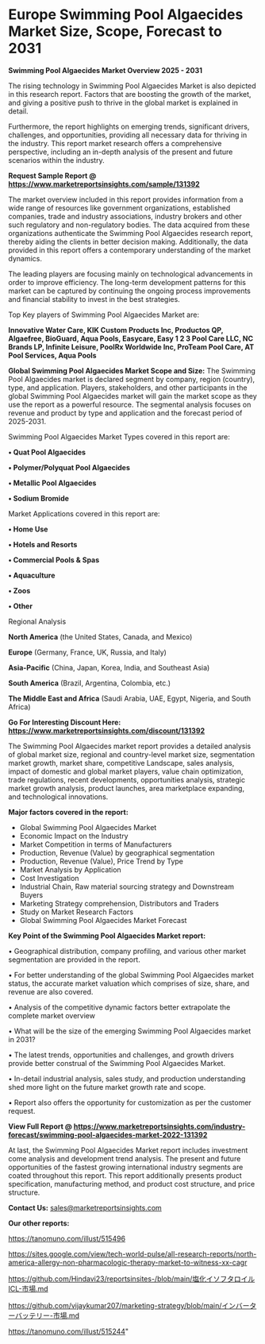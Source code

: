 # Europe Swimming Pool Algaecides Market Size, Scope, Forecast to 2031

<Strong> Swimming Pool Algaecides Market Overview 2025 - 2031</strong>

The rising technology in Swimming Pool Algaecides Market is also depicted in this research report. Factors that are boosting the growth of the market, and giving a positive push to thrive in the global market is explained in detail.

Furthermore, the report highlights on emerging trends, significant drivers, challenges, and opportunities, providing all necessary data for thriving in the industry. This report market research offers a comprehensive perspective, including an in-depth analysis of the present and future scenarios within the industry.

<strong>Request Sample Report @ <a href=https://www.marketreportsinsights.com/sample/131392>https://www.marketreportsinsights.com/sample/131392</a></strong>

The market overview included in this report provides information from a wide range of resources like government organizations, established companies, trade and industry associations, industry brokers and other such regulatory and non-regulatory bodies. The data acquired from these organizations authenticate the Swimming Pool Algaecides research report, thereby aiding the clients in better decision making. Additionally, the data provided in this report offers a contemporary understanding of the market dynamics.

The leading players are focusing mainly on technological advancements in order to improve efficiency. The long-term development patterns for this market can be captured by continuing the ongoing process improvements and financial stability to invest in the best strategies.

Top Key players of Swimming Pool Algaecides Market are:

<strong>Innovative Water Care, KIK Custom Products Inc, Productos QP, Algaefree, BioGuard, Aqua Pools, Easycare, Easy 1 2 3 Pool Care LLC, NC Brands LP, Infinite Leisure, PoolRx Worldwide Inc, ProTeam Pool Care, AT Pool Services, Aqua Pools</strong>

<strong><b>Global Swimming Pool Algaecides Market Scope and Size:</b></strong>
The Swimming Pool Algaecides market is declared segment by company, region (country), type, and application. Players, stakeholders, and other participants in the global Swimming Pool Algaecides market will gain the market scope as they use the report as a powerful resource. The segmental analysis focuses on revenue and product by type and application and the forecast period of 2025-2031.

Swimming Pool Algaecides Market Types covered in this report are:

<strong>• Quat Pool Algaecides

• Polymer/Polyquat Pool Algaecides

• Metallic Pool Algaecides

• Sodium Bromide</strong>

Market Applications covered in this report are:

<strong>• Home Use

• Hotels and Resorts

• Commercial Pools & Spas

• Aquaculture

• Zoos

• Other</strong> 

Regional Analysis

<strong>North America</strong> (the United States, Canada, and Mexico)

<strong>Europe</strong> (Germany, France, UK, Russia, and Italy)

<strong>Asia-Pacific</strong> (China, Japan, Korea, India, and Southeast Asia)

<strong>South America</strong> (Brazil, Argentina, Colombia, etc.)

<strong>The Middle East and Africa</strong> (Saudi Arabia, UAE, Egypt, Nigeria, and South Africa)

<strong>Go For Interesting Discount Here: <a href=https://www.marketreportsinsights.com/discount/131392>https://www.marketreportsinsights.com/discount/131392</a></strong>

The Swimming Pool Algaecides market report provides a detailed analysis of global market size, regional and country-level market size, segmentation market growth, market share, competitive Landscape, sales analysis, impact of domestic and global market players, value chain optimization, trade regulations, recent developments, opportunities analysis, strategic market growth analysis, product launches, area marketplace expanding, and technological innovations.

<strong><b>Major factors covered in the report:</b></strong>
<ul>
  <li>Global Swimming Pool Algaecides Market </li>
  <li>Economic Impact on the Industry</li>
  <li>Market Competition in terms of Manufacturers</li>
  <li>Production, Revenue (Value) by geographical segmentation</li>
  <li>Production, Revenue (Value), Price Trend by Type</li>
  <li>Market Analysis by Application</li>
  <li>Cost Investigation</li>
  <li>Industrial Chain, Raw material sourcing strategy and Downstream Buyers</li>
  <li>Marketing Strategy comprehension, Distributors and Traders</li>
  <li>Study on Market Research Factors</li>
  <li>Global Swimming Pool Algaecides Market Forecast</li>
</ul>

<strong><b>Key Point of the Swimming Pool Algaecides Market report:</b></strong>

• Geographical distribution, company profiling, and various other market segmentation are provided in the report.

• For better understanding of the global Swimming Pool Algaecides market status, the accurate market valuation which comprises of size, share, and revenue are also covered.

• Analysis of the competitive dynamic factors better extrapolate the complete market overview

• What will be the size of the emerging Swimming Pool Algaecides market in 2031?

• The latest trends, opportunities and challenges, and growth drivers provide better construal of the Swimming Pool Algaecides Market.

• In-detail industrial analysis, sales study, and production understanding shed more light on the future market growth rate and scope.

• Report also offers the opportunity for customization as per the customer request.

<strong><b>View Full Report @ <a href=https://www.marketreportsinsights.com/industry-forecast/swimming-pool-algaecides-market-2022-131392>https://www.marketreportsinsights.com/industry-forecast/swimming-pool-algaecides-market-2022-131392</a></b></strong>


At last, the Swimming Pool Algaecides Market report includes investment come analysis and development trend analysis. The present and future opportunities of the fastest growing international industry segments are coated throughout this report. This report additionally presents product specification, manufacturing method, and product cost structure, and price structure.

<strong>Contact Us:</strong>
sales@marketreportsinsights.com

<strong>Our other reports:</strong>

<a href=https://tanomuno.com/illust/515496>https://tanomuno.com/illust/515496</a>

<a href=https://sites.google.com/view/tech-world-pulse/all-research-reports/north-america-allergy-non-pharmacologic-therapy-market-to-witness-xx-cagr>https://sites.google.com/view/tech-world-pulse/all-research-reports/north-america-allergy-non-pharmacologic-therapy-market-to-witness-xx-cagr</a>

<a href=https://github.com/Hindavi23/reportsinsites-/blob/main/塩化イソフタロイルICL-市場.md>https://github.com/Hindavi23/reportsinsites-/blob/main/塩化イソフタロイルICL-市場.md</a>

<a href=https://github.com/vijaykumar207/marketing-strategy/blob/main/インバーターバッテリー-市場.md>https://github.com/vijaykumar207/marketing-strategy/blob/main/インバーターバッテリー-市場.md</a>

<a href=https://tanomuno.com/illust/515244>https://tanomuno.com/illust/515244</a>"
